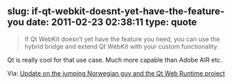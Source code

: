 slug: if-qt-webkit-doesnt-yet-have-the-feature-you
date: 2011-02-23 02:38:11
type: quote
---

> If Qt WebKit doesn’t yet have the feature you need, you can use the hybrid bridge and extend Qt WebKit with your custom functionality.

Qt is really cool for that use case. Much more capable than Adobe AIR etc.

 Via: [Update on the jumping Norwegian guy and the Qt Web Runtime project](http://labs.qt.nokia.com/2011/02/22/update-on-the-jumping-norwegian-guy-and-the-qt-web-runtime-project/)
